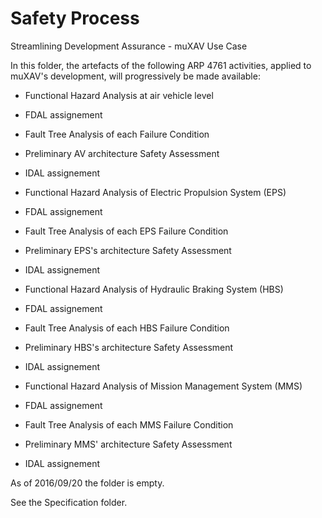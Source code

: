 # Safety Process
Streamlining Development Assurance - muXAV Use Case

In this folder, the artefacts of the following ARP 4761 activities,
applied to muXAV's development, will progressively be made available:


- Functional Hazard Analysis at air vehicle level
- FDAL assignement
- Fault Tree Analysis of each Failure Condition
- Preliminary AV architecture Safety Assessment
- IDAL assignement

- Functional Hazard Analysis of Electric Propulsion System (EPS)
- FDAL assignement
- Fault Tree Analysis of each EPS Failure Condition
- Preliminary EPS's architecture Safety Assessment
- IDAL assignement

- Functional Hazard Analysis of Hydraulic Braking System (HBS) 
- FDAL assignement
- Fault Tree Analysis of each HBS Failure Condition
- Preliminary HBS's architecture Safety Assessment
- IDAL assignement

- Functional Hazard Analysis of Mission Management System (MMS) 
- FDAL assignement
- Fault Tree Analysis of each MMS Failure Condition
- Preliminary MMS' architecture Safety Assessment
- IDAL assignement


As of 2016/09/20 the folder is empty.

See the Specification folder.
